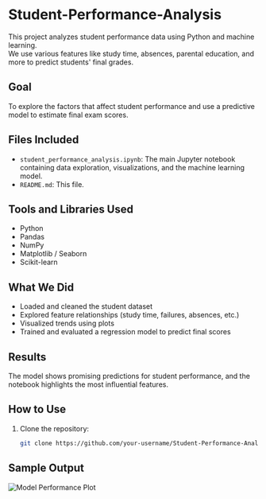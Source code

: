 # Student-Performance-Analysis

This project analyzes student performance data using Python and machine learning.  
We use various features like study time, absences, parental education, and more to predict students' final grades.

## Goal
To explore the factors that affect student performance and use a predictive model to estimate final exam scores.

## Files Included
- `student_performance_analysis.ipynb`: The main Jupyter notebook containing data exploration, visualizations, and the machine learning model.
- `README.md`: This file.

## Tools and Libraries Used
- Python
- Pandas
- NumPy
- Matplotlib / Seaborn
- Scikit-learn

## What We Did
- Loaded and cleaned the student dataset
- Explored feature relationships (study time, failures, absences, etc.)
- Visualized trends using plots
- Trained and evaluated a regression model to predict final scores

## Results
The model shows promising predictions for student performance, and the notebook highlights the most influential features.

## How to Use
1. Clone the repository:
   ```bash
   git clone https://github.com/your-username/Student-Performance-Analysis.git

## Sample Output
![Model Performance Plot](actualvspredicted.png)

